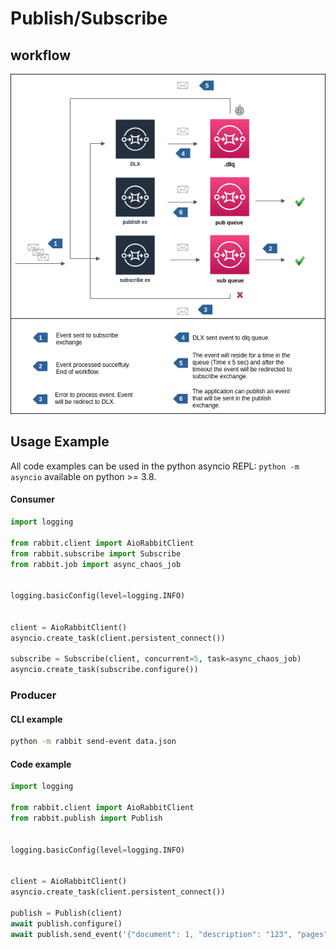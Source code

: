 # Publish/Subscribe

## workflow

![rabbit-client-workflow](./rabbit-client-workflow.png)

## Usage Example

All code examples can be used in the python asyncio REPL: `python -m asyncio` available on python >= 3.8.

#### Consumer

```python
import logging

from rabbit.client import AioRabbitClient
from rabbit.subscribe import Subscribe
from rabbit.job import async_chaos_job


logging.basicConfig(level=logging.INFO)


client = AioRabbitClient()
asyncio.create_task(client.persistent_connect())

subscribe = Subscribe(client, concurrent=5, task=async_chaos_job)
asyncio.create_task(subscribe.configure())
```

### Producer

#### CLI example

```bash
python -m rabbit send-event data.json
```

#### Code example

```python
import logging

from rabbit.client import AioRabbitClient
from rabbit.publish import Publish


logging.basicConfig(level=logging.INFO)


client = AioRabbitClient()
asyncio.create_task(client.persistent_connect())

publish = Publish(client)
await publish.configure()
await publish.send_event('{"document": 1, "description": "123", "pages": ["abc", "def", "ghi"]}'.encode('utf8'))
```
 
